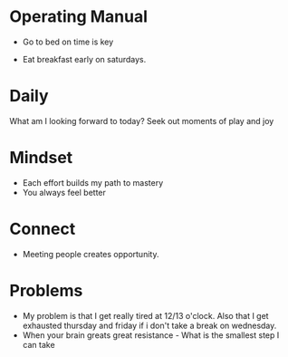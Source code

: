 # Operating Manual

- Go to bed on time is key

- Eat breakfast early on saturdays.

# Daily

What am I looking forward to today?
Seek out moments of play and joy

# Mindset

- Each effort builds my path to mastery
- You always feel better

# Connect

- Meeting people creates opportunity.

# Problems

- My problem is that I get really tired at 12/13 o'clock. Also that I get exhausted thursday and friday if i don't take a break on wednesday.
- When your brain greats great resistance - What is the smallest step I can take
